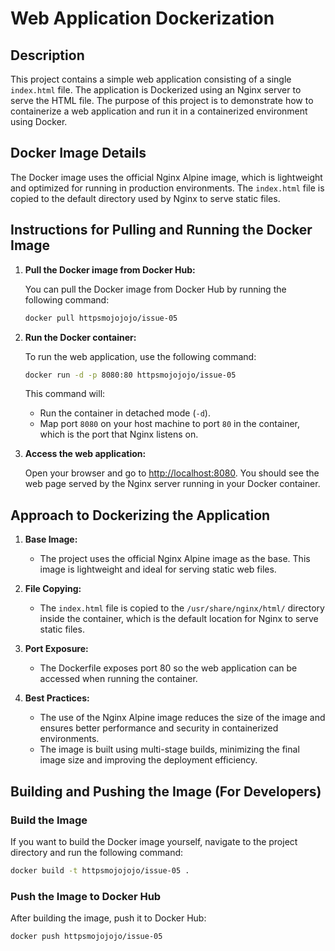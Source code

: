 # Web Application Dockerization

## Description
This project contains a simple web application consisting of a single `index.html` file. The application is Dockerized using an Nginx server to serve the HTML file. The purpose of this project is to demonstrate how to containerize a web application and run it in a containerized environment using Docker.

## Docker Image Details
The Docker image uses the official Nginx Alpine image, which is lightweight and optimized for running in production environments. The `index.html` file is copied to the default directory used by Nginx to serve static files.

## Instructions for Pulling and Running the Docker Image

1. **Pull the Docker image from Docker Hub:**

   You can pull the Docker image from Docker Hub by running the following command:

   ```bash
   docker pull httpsmojojojo/issue-05
   ```

2. **Run the Docker container:**

   To run the web application, use the following command:

   ```bash
   docker run -d -p 8080:80 httpsmojojojo/issue-05
   ```

   This command will:
   - Run the container in detached mode (`-d`).
   - Map port `8080` on your host machine to port `80` in the container, which is the port that Nginx listens on.

3. **Access the web application:**

   Open your browser and go to [http://localhost:8080](http://localhost:8080). You should see the web page served by the Nginx server running in your Docker container.

## Approach to Dockerizing the Application

1. **Base Image:**
   - The project uses the official Nginx Alpine image as the base. This image is lightweight and ideal for serving static web files.

2. **File Copying:**
   - The `index.html` file is copied to the `/usr/share/nginx/html/` directory inside the container, which is the default location for Nginx to serve static files.

3. **Port Exposure:**
   - The Dockerfile exposes port 80 so the web application can be accessed when running the container.

4. **Best Practices:**
   - The use of the Nginx Alpine image reduces the size of the image and ensures better performance and security in containerized environments.
   - The image is built using multi-stage builds, minimizing the final image size and improving the deployment efficiency.

## Building and Pushing the Image (For Developers)

### Build the Image

If you want to build the Docker image yourself, navigate to the project directory and run the following command:

```bash
docker build -t httpsmojojojo/issue-05 .
```

### Push the Image to Docker Hub

After building the image, push it to Docker Hub:

```bash
docker push httpsmojojojo/issue-05
```